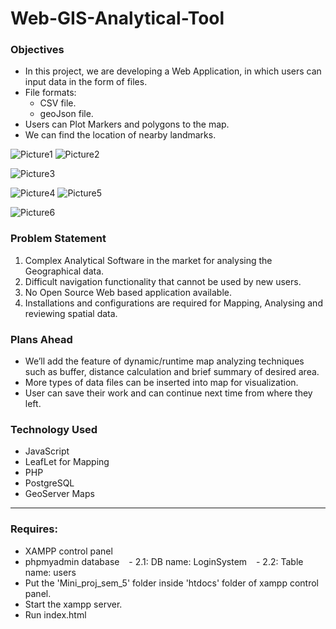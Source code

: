
# Web-GIS-Analytical-Tool
### Objectives
- In this project, we are developing a Web Application, in which users can input data in the form of files. 
- File formats: 
 	- CSV file.
 	- geoJson file.
- Users can Plot Markers and polygons to the map.
- We can find the location of nearby landmarks.

![Picture1](https://github.com/HameedMulani/Web-Gis-Analytical-Tool/assets/55029779/f28381b4-fda7-4ba0-adc7-485ec8667fc9)
![Picture2](https://github.com/HameedMulani/Web-Gis-Analytical-Tool/assets/55029779/5888d064-02e7-40e6-8f62-f4e56556d842)

![Picture3](https://github.com/HameedMulani/Web-Gis-Analytical-Tool/assets/55029779/822ceaa5-11d2-4fa3-90d9-e45a51a4a9b8)

![Picture4](https://github.com/HameedMulani/Web-Gis-Analytical-Tool/assets/55029779/fbc3ae2a-7708-42dc-9094-ad3e381f8990)
![Picture5](https://github.com/HameedMulani/Web-Gis-Analytical-Tool/assets/55029779/754d95e5-fc85-44b8-9f26-a4857ad694f8)

![Picture6](https://github.com/HameedMulani/Web-Gis-Analytical-Tool/assets/55029779/4efdcf08-4eee-449b-911a-09f0c659a7d2)
  

### Problem Statement
1. Complex Analytical Software in the market for analysing the Geographical data.
2. Difficult navigation functionality that cannot be used by new users.
3. No Open Source Web based application available.
4. Installations and configurations are required for Mapping, Analysing and reviewing spatial data.  

### Plans Ahead
- We’ll add the feature of dynamic/runtime map analyzing techniques such as buffer, distance calculation and brief summary of desired area.
- More types of data files can be inserted into map for visualization.
- User can save their work and can continue next time from where they left.

### Technology Used
- JavaScript 
- LeafLet for Mapping
- PHP
- PostgreSQL
- GeoServer Maps

<hr>

### Requires:
- XAMPP control panel
- phpmyadmin database
  - 2.1: DB name: LoginSystem
  - 2.2: Table name: users
- Put the 'Mini_proj_sem_5' folder inside 'htdocs' folder of xampp control panel.
- Start the xampp server.
- Run index.html
